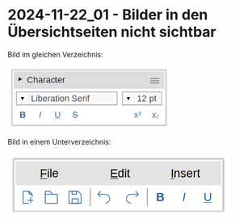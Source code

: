 2024-11-22_01 - Bilder in den Übersichtseiten nicht sichtbar
============================================================

Bild im gleichen Verzeichnis:

![Gleiches Verzeichnis](1.png)

Bild in einem Unterverzeichnis:

![Unterverzeichnis](images/2.png)
